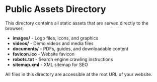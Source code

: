# Public Assets Directory

This directory contains all static assets that are served directly to the browser:

- **images/** - Logo files, icons, and graphics
- **videos/** - Demo videos and media files
- **documents/** - PDFs, guides, and downloadable content
- **favicon.ico** - Website favicon
- **robots.txt** - Search engine crawling instructions
- **sitemap.xml** - XML sitemap for SEO

All files in this directory are accessible at the root URL of your website.
